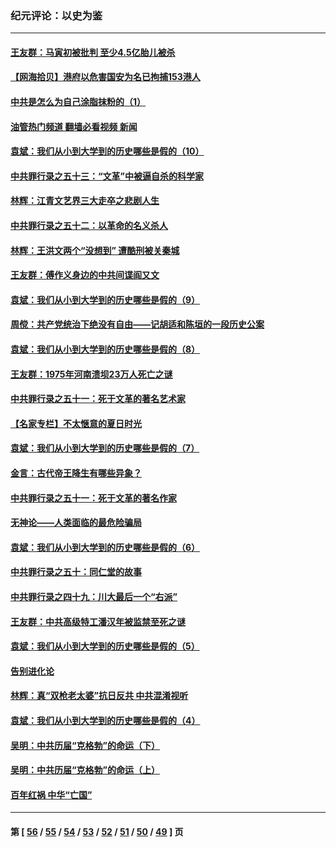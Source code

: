 ### 纪元评论：以史为鉴
---
#### [王友群：马寅初被批判 至少4.5亿胎儿被杀](../../pages/nsc1028/n13260313.md?09280330) 
#### [【网海拾贝】港府以危害国安为名已拘捕153港人](../../pages/nsc1028/n13257369.md?09280330) 
#### [中共是怎么为自己涂脂抹粉的（1）](../../pages/nsc1028/n13257311.md?09280330) 
#### [油管热门频道 翻墙必看视频 新闻](ok?09280330)
#### [袁斌：我们从小到大学到的历史哪些是假的（10）](../../pages/nsc1028/n13252177.md?09280330) 
#### [中共罪行录之五十三：“文革”中被逼自杀的科学家](../../pages/nsc1028/n13249512.md?09280330) 
#### [林辉：江青文艺界三大走卒之悲剧人生](../../pages/nsc1028/n13248164.md?09280330) 
#### [中共罪行录之五十二：以革命的名义杀人](../../pages/nsc1028/n13247326.md?09280330) 
#### [林辉：王洪文两个“没想到” 遭酷刑被关秦城](../../pages/nsc1028/n13244136.md?09280330) 
#### [王友群：傅作义身边的中共间谍阎又文](../../pages/nsc1028/n13244038.md?09280330) 
#### [袁斌：我们从小到大学到的历史哪些是假的（9）](../../pages/nsc1028/n13243175.md?09280330) 
#### [周傥：共产党统治下绝没有自由——记胡适和陈垣的一段历史公案](../../pages/nsc1028/n13238349.md?09280330) 
#### [袁斌：我们从小到大学到的历史哪些是假的（8）](../../pages/nsc1028/n13238181.md?09280330) 
#### [王友群：1975年河南溃坝23万人死亡之谜](../../pages/nsc1028/n13231576.md?09280330) 
#### [中共罪行录之五十一：死于文革的著名艺术家](../../pages/nsc1028/n13229461.md?09280330) 
#### [【名家专栏】不太惬意的夏日时光](../../pages/nsc1028/n13226398.md?09280330) 
#### [袁斌：我们从小到大学到的历史哪些是假的（7）](../../pages/nsc1028/n13227610.md?09280330) 
#### [金言：古代帝王降生有哪些异象？](../../pages/nsc1028/n13226435.md?09280330) 
#### [中共罪行录之五十一：死于文革的著名作家](../../pages/nsc1028/n13225932.md?09280330) 
#### [无神论——人类面临的最危险骗局](../../pages/nsc1028/n13196137.md?09280330) 
#### [袁斌：我们从小到大学到的历史哪些是假的（6）](../../pages/nsc1028/n13221126.md?09280330) 
#### [中共罪行录之五十：同仁堂的故事](../../pages/nsc1028/n13218798.md?09280330) 
#### [中共罪行录之四十九：川大最后一个“右派”](../../pages/nsc1028/n13216206.md?09280330) 
#### [王友群：中共高级特工潘汉年被监禁至死之谜](../../pages/nsc1028/n13210760.md?09280330) 
#### [袁斌：我们从小到大学到的历史哪些是假的（5）](../../pages/nsc1028/n13209835.md?09280330) 
#### [告别进化论](../../pages/nsc1028/n13196066.md?09280330) 
#### [林辉：真“双枪老太婆”抗日反共 中共混淆视听](../../pages/nsc1028/n13208826.md?09280330) 
#### [袁斌：我们从小到大学到的历史哪些是假的（4）](../../pages/nsc1028/n13204742.md?09280330) 
#### [吴明：中共历届“克格勃”的命运（下）](../../pages/nsc1028/n13200899.md?09280330) 
#### [吴明：中共历届“克格勃”的命运（上）](../../pages/nsc1028/n13198300.md?09280330) 
#### [百年红祸 中华“亡国”](../../pages/nsc1028/n13192762.md?09280330) 

---
#### 第 [ [56](./56.md?09280330) / [55](./55.md?09280330) / [54](./54.md?09280330) / [53](./53.md?09280330) / [52](./52.md?09280330) / [51](./51.md?09280330) / [50](./50.md?09280330) / [49](./49.md?09280330) ] 页
